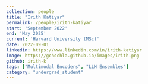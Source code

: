 ```yaml
---
collection: people
title: "Irith Katiyar"
permalink: /people/irith-katiyar
start: 'September 2022'
end: 'May 2025'
current: 'Harvard University (MSc)'
date: 2022-09-01
linkedin: https://www.linkedin.com/in/irith-katiyar
image: https://gchochla.github.io/images/irith.png
github: irith-k
tags: ["Multimodal Encoders", "LLM Ensembles"]
category: "undergrad_student"
---
```



